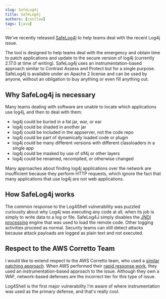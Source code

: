 ```yaml
---
slug: SafeLog4j
title: SafeLog4j
authors: [costlow]
tags: [java]
---
```


We've recently released [SafeLog4j](https://github.com/Contrast-Security-OSS/safelog4j) to help teams deal with the recent Log4j issue.

The tool is designed to help teams deal with the emergency and obtain time to patch applications and update to the secure version of log4j (currently 2.17.0 at time of writing). SafeLog4j uses an instrumentation-based approach similar to Contrast Assess and Protect but for a single purpose. SafeLog4j is available under an Apache 2 license and can be used by anyone, without an obligation to buy anything or even fill anything out.

## Why SafeLog4j is necessary

Many teams dealing with software are unable to locate which applications use log4j, and then to deal with them:

 * log4j could be buried in a fat jar, war, or ear
 * log4j could be shaded in another jar
 * log4j could be included in the appserver, not the code repo
 * log4j could be part of dynamically loaded code or plugin
 * log4j could be many different versions with different classloaders in a single app
 * log4j could be masked by use of slf4j or other layers
 * log4j could be renamed, recompiled, or otherwise changed

Many approaches about finding log4j applications over the network are insufficient because they perform HTTP requests, which ignore the fact that many applications that use log4j are not web applications.

## How SafeLog4j works

The common response to the Log4Shell vulnerability was puzzled curiousity about why Log4j was executing any code at all, when its job is simply to write data to a log or file. SafeLog4J simply disables the [JNDI processing](../docs/docs/development/java/jndi.md) engine that was used to load the remote code. Other logging activities proceed as normal. Security teams can still detect attacks because attack payloads are logged as plain text and not executed.

## Respect to the AWS Corretto Team

I would like to extend respect to the AWS Corretto team, who used a [similar patching approach](https://github.com/corretto/hotpatch-for-apache-log4j2). When AWS performed their [rapid response work](https://aws.amazon.com/blogs/opensource/hotpatch-for-apache-log4j/), they used an instrumentation-based approach to the issue. Although they own a WAF, network-based defenses are the incorrect tier for this type of issue.

Log4Shell is the first major vulnerability I'm aware of where instrumentation was used as the primary defense, and that's really cool.